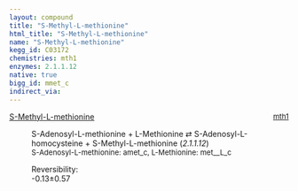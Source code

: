 ```yaml
---
layout: compound
title: "S-Methyl-L-methionine"
html_title: "S-Methyl-L-methionine"
name: "S-Methyl-L-methionine"
kegg_id: C03172
chemistries: mth1
enzymes: 2.1.1.12
native: true
bigg_id: mmet_c
indirect_via: 
---
```

<dl><dt class='rs-product'><a href='/compounds/C03172' class='link-dark' data-bs-toggle='tooltip' data-bs-html='true' data-bs-title='KEGG: C03172'>S-Methyl-L-methionine</a><span style='float: right; max-width: 40%'><a href='/chemistries/mth1' class='link-dark opacity-50' style='font-size: small; word-wrap: anywhere;'>mth1</a></span></dt><dd><p>S-Adenosyl-L-methionine + L-Methionine &#8644; S-Adenosyl-L-homocysteine + S-Methyl-L-methionine (<i>2.1.1.12</i>)<br /><span style='font-size: small;'><span data-bs-toggle='tooltip' data-bs-html='true' data-bs-title='KEGG: C00019'>S-Adenosyl-L-methionine</span>: amet_c, <span data-bs-toggle='tooltip' data-bs-html='true' data-bs-title='KEGG: C00073'>L-Methionine</span>: met__L_c</span><br /><div class="reversibility_info">Reversibility: <div class="progress" style="flex-direction: row-reverse;"><div class="progress-bar bg-success" role="progressbar" style="width: 1.28%" aria-valuenow="-0.12788117569242902" aria-valuemin="0" aria-valuemax="10"></div><div class="progress-bar bg-warning" role="progressbar" style="width: 5.69%" aria-valuenow="-0.12788117569242902" aria-valuemin="0" aria-valuemax="10"></div></div><span>-0.13&plusmn;0.57</span><div class="progress"><div class="progress-bar bg-danger" role="progressbar" style="width: 0%" aria-valuenow="-0.12788117569242902" aria-valuemin="0" aria-valuemax="10"></div></div></div></p><dl></dl></dd></dl>